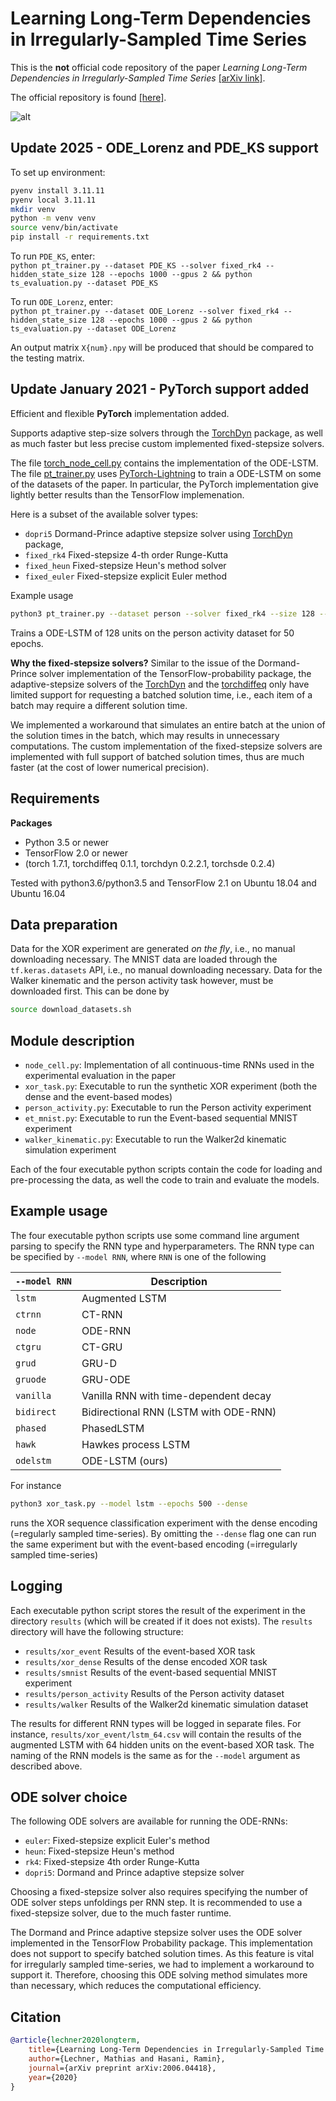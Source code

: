 # Learning Long-Term Dependencies in Irregularly-Sampled Time Series

This is the **not** official code repository of the paper *Learning Long-Term Dependencies in Irregularly-Sampled Time Series* [[arXiv link]](https://arxiv.org/pdf/2006.04418.pdf).  

The official repository is found [[here]](https://github.com/mlech26l/ode-lstms).

![alt](misc/state_table.png)

## Update 2025 - ODE_Lorenz and PDE_KS support

To set up environment:
```bash
pyenv install 3.11.11
pyenv local 3.11.11
mkdir venv
python -m venv venv
source venv/bin/activate
pip install -r requirements.txt
```

To run `PDE_KS`, enter:  
`python pt_trainer.py --dataset PDE_KS --solver fixed_rk4 --hidden_state_size 128 --epochs 1000 --gpus 2 && python ts_evaluation.py --dataset PDE_KS`  

To run `ODE_Lorenz`, enter:  
`python pt_trainer.py --dataset ODE_Lorenz --solver fixed_rk4 --hidden_state_size 128 --epochs 1000 --gpus 2 && python ts_evaluation.py --dataset ODE_Lorenz`

An output matrix `X{num}.npy` will be produced that should be compared to the testing matrix.

## Update January 2021 - PyTorch support added

Efficient and flexible **PyTorch** implementation added. 

Supports adaptive step-size solvers through the [TorchDyn](https://github.com/DiffEqML/torchdyn) package, 
as well as much faster but less precise custom implemented fixed-stepsize solvers.

The file [torch_node_cell.py](https://github.com/mlech26l/ode-lstms/blob/master/torch_node_cell.py) contains the implementation of the ODE-LSTM.
The file [pt_trainer.py](https://github.com/mlech26l/ode-lstms/blob/master/pt_trainer.py) uses [PyTorch-Lightning](https://github.com/PyTorchLightning/pytorch-lightning) to train a ODE-LSTM on some of the datasets of the paper.
In particular, the PyTorch implementation give lightly better results than the TensorFlow implemenation.

Here is a subset of the available solver types:
- ```dopri5``` Dormand-Prince adaptive stepsize solver using [TorchDyn](https://github.com/DiffEqML/torchdyn) package, 
- ```fixed_rk4``` Fixed-stepsize 4-th order Runge-Kutta 
- ```fixed_heun``` Fixed-stepsize Heun's method solver
- ```fixed_euler``` Fixed-stepsize explicit Euler method

Example usage

```bash
python3 pt_trainer.py --dataset person --solver fixed_rk4 --size 128 --epochs 50
```
Trains a ODE-LSTM of 128 units on the person activity dataset for 50 epochs.

**Why the fixed-stepsize solvers?**
Similar to the issue of the Dormand-Prince solver implementation of the TensorFlow-probability package, 
the adaptive-stepsize solvers of the  [TorchDyn](https://github.com/DiffEqML/torchdyn) and the [torchdiffeq](https://github.com/rtqichen/torchdiffeq)
only have limited support for requesting a batched solution time, i.e., each item of a batch may require a different solution time.

We implemented a workaround that simulates an entire batch at the union of the solution times in the batch, which may results in unnecessary computations.
The custom implementation of the fixed-stepsize solvers are implemented with full support of  batched solution times, thus are much faster (at the cost of lower numerical precision).


## Requirements

**Packages**
- Python 3.5 or newer
- TensorFlow 2.0 or newer
- (torch 1.7.1, torchdiffeq 0.1.1, torchdyn 0.2.2.1, torchsde 0.2.4)

Tested with python3.6/python3.5 and TensorFlow 2.1 on Ubuntu 18.04 and Ubuntu 16.04

## Data preparation

Data for the XOR experiment are generated *on the fly*, i.e., no manual downloading necessary.
The MNIST data are loaded through the ```tf.keras.datasets``` API, i.e., no manual downloading necessary.
Data for the Walker kinematic and the person activity task however, must be downloaded first. 
This can be done by 

```bash
source download_datasets.sh
```


## Module description

- ```node_cell.py```: Implementation of all continuous-time RNNs used in the experimental evaluation in the paper
- ```xor_task.py```: Executable to run the synthetic XOR experiment (both the dense and the event-based modes)
- ```person_activity.py```: Executable to run the Person activity experiment
- ```et_mnist.py```: Executable to run the Event-based sequential MNIST experiment
- ```walker_kinematic.py```: Executable to run the Walker2d kinematic simulation experiment

Each of the four executable python scripts contain the code for loading and pre-processing the data, as well the code to train and evaluate the models.

## Example usage

The four executable python scripts use some command line argument parsing to specify the RNN type and hyperparameters.
The RNN type can be specified by ```--model RNN```, where ```RNN``` is one of the following

| ```--model RNN``` | Description                           |
| ----------------- | ------------------------------------- |
| ```lstm```        | Augmented LSTM                        |
| ```ctrnn```       | CT-RNN                                |
| ```node```        | ODE-RNN                               |
| ```ctgru```       | CT-GRU                                |
| ```grud```        | GRU-D                                 |
| ```gruode```      | GRU-ODE                               |
| ```vanilla```     | Vanilla RNN with time-dependent decay |
| ```bidirect```    | Bidirectional RNN (LSTM with ODE-RNN) |
| ```phased```      | PhasedLSTM                            |
| ```hawk```        | Hawkes process LSTM                   |
| ```odelstm```     | ODE-LSTM (ours)                       |


For instance

```bash
python3 xor_task.py --model lstm --epochs 500 --dense
```

runs the XOR sequence classification experiment with the dense encoding (=regularly sampled time-series).
By omitting the ```--dense``` flag one can run the same experiment but with the event-based encoding (=irregularly sampled time-series)

## Logging

Each executable python script stores the result of the experiment in the directory ```results``` (which will be created if it does not exists).
The ```results``` directory will have the following structure:

- ```results/xor_event``` Results of the event-based XOR task
- ```results/xor_dense``` Results of the dense encoded XOR task
- ```results/smnist``` Results of the event-based sequential MNIST experiment
- ```results/person_activity``` Results of the Person activity dataset
- ```results/walker``` Results of the Walker2d kinematic simulation dataset

The results for different RNN types will be logged in separate files.
For instance, ```results/xor_event/lstm_64.csv``` will contain the results of the augmented LSTM with 64 hidden units on the event-based XOR task. The naming of the RNN models is the same as for the ```--model``` argument as described above.

## ODE solver choice

The following ODE solvers are available for running the ODE-RNNs:

- ```euler```: Fixed-stepsize explicit Euler's method
- ```heun```: Fixed-stepsize Heun's method
- ```rk4```: Fixed-stepsize 4th order Runge-Kutta
- ```dopri5```: Dormand and Prince adaptive stepsize solver

Choosing a fixed-stepsize solver also requires specifying the number of ODE solver steps unfoldings per RNN step.
It is recommended to use a fixed-stepsize solver, due to the much faster runtime.

The Dormand and Prince adaptive stepsize solver uses the ODE solver implemented in the TensorFlow Probability package. This implementation does not support to specify batched solution times. As this feature is vital for irregularly sampled time-series, we had to implement a workaround to support it. Therefore, choosing this ODE solving method simulates more than necessary, which reduces the computational efficiency. 

## Citation

```bibtex
@article{lechner2020longterm,
	title={Learning Long-Term Dependencies in Irregularly-Sampled Time Series},
	author={Lechner, Mathias and Hasani, Ramin},
	journal={arXiv preprint arXiv:2006.04418},
	year={2020}
}
```
